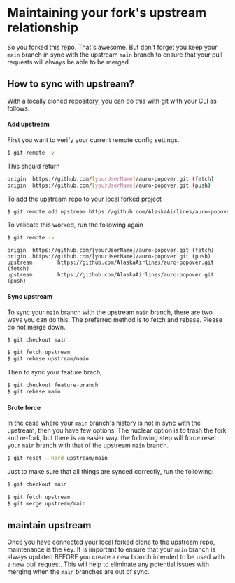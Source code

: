 # Maintaining your fork's upstream relationship

So you forked this repo. That's awesome. But don't forget you keep your `main` branch in sync with the upstream `main` branch to ensure that your pull requests will always be able to be merged.

## How to sync with upstream?

With a locally cloned repository, you can do this with git with your CLI as follows.

#### Add upstream

First you want to verify your current remote config settings.

```bash
$ git remote -v
```

This should return

```bash
origin  https://github.com/[yourUserName]/auro-popover.git (fetch)
origin  https://github.com/[yourUserName]/auro-popover.git (push)
```

To add the upstream repo to your local forked project

```bash
$ git remote add upstream https://github.com/AlaskaAirlines/auro-popover.git
```

To validate this worked, run the following again

```bash
$ git remote -v
```

```
origin  https://github.com/[yourUserName]/auro-popover.git (fetch)
origin  https://github.com/[yourUserName]/auro-popover.git (push)
upstream        https://github.com/AlaskaAirlines/auro-popover.git (fetch)
upstream        https://github.com/AlaskaAirlines/auro-popover.git (push)
```

#### Sync upstream

To sync your `main` branch with the upstream `main` branch, there are two ways you can do this. The preferred method is to fetch and rebase. Please do not merge down.

```bash
$ git checkout main

$ git fetch upstream
$ git rebase upstream/main
```

Then to sync your feature brach,

```bash
$ git checkout feature-branch
$ git rebase main
```

#### Brute force

In the case where your `main` branch's history is not in sync with the upstream, then you have few options. The nuclear option is to trash the fork and re-fork, but there is an easier way. the following step will force reset your `main` branch with that of the upstream `main` branch.

```bash
$ git reset --hard upstream/main
```

Just to make sure that all things are synced correctly, run the following:

```bash
$ git checkout main

$ git fetch upstream
$ git merge upstream/main
```

## maintain upstream

Once you have connected your local forked clone to the upstream repo, maintenance is the key. It is important to ensure that your `main` branch is always updated BEFORE you create a new branch intended to be used with a new pull request. This will help to eliminate any potential issues with merging when the `main` branches are out of sync.
